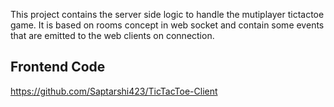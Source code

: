 This project contains the server side logic to handle the mutiplayer tictactoe game. It is based on rooms concept in web socket and contain some events that are emitted to the web clients on connection. 

## Frontend Code
https://github.com/Saptarshi423/TicTacToe-Client 
